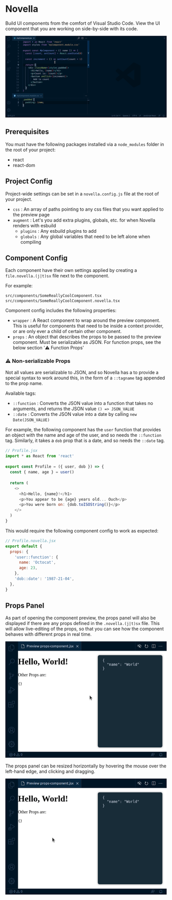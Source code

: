 # Novella

Build UI components from the comfort of Visual Studio Code. View the UI component that you are working on side-by-side with its code.

![Novella in action](docs/novella.gif)

## Prerequisites

You must have the following packages installed via a `node_modules` folder in the root of your project:

- react
- react-dom

## Project Config

Project-wide settings can be set in a `novella.config.js` file at the root of your project.

- `css` : An array of paths pointing to any css files that you want applied to the preview page
- `augment` : Let's you add extra plugins, globals, etc. for when Novella renders with esbuild
  - `plugins` : Any esbuild plugins to add
  - `globals` : Any global variables that need to be left alone when compiling

## Component Config

Each component have their own settings applied by creating a `file.novella.(j|t)sx` file next to the component.

For example:

```
src/components/SomeReallyCoolComponent.tsx
src/components/SomeReallyCoolComponent.novella.tsx
```

Component config includes the following properties:

- `wrapper` : A React component to wrap around the preview component. This is useful for components that need to be inside a context provider, or are only ever a child of certain other component.
- `props` : An object that describes the props to be passed to the preview component. Must be serializable as JSON. For function props, see the below section ':warning: Function Props'

### :warning: Non-serializable Props

Not all values are serializable to JSON, and so Novella has a to provide a special syntax to work around this, in the form of a `::tagname` tag appended to the prop name.

Available tags:

- `::function` : Converts the JSON value into a function that takes no arguments, and returns the JSON value `() => JSON_VALUE`
- `::date` : Converts the JSON value into a date by calling `new Date(JSON_VALUE)`

For example, the following component has the `user` function that provides an object with the name and age of the user, and so needs the `::function` tag. Similarly, it takes a `dob` prop that is a date, and so needs the `::date` tag.

```javascript
// Profile.jsx
import * as React from 'react'

export const Profile = ({ user, dob }) => {
  const { name, age } = user()

  return (
    <>
      <h1>Hello, {name}!</h1>
      <p>You appear to be {age} years old... Ouch</p>
      <p>You were born on: {dob.toISOString()}</p>
    </>
  )
}
```

This would require the following component config to work as expected:

```javascript
// Profile.novella.jsx
export default {
  props: {
    'user::function': {
      name: 'Octocat',
      age: 23,
    },
    'dob::date': '1987-21-04',
  },
}
```

## Props Panel

As part of opening the component preview, the props panel will also be displayed if there are any props defined in the `.novella.(j|t)sx` file. This will allow live-editing of the props, so that you can see how the component behaves with different props in real time.

![Changing props in the props panel updates the component](docs/edit-props.gif)

The props panel can be resized horizontally by hovering the mouse over the left-hand edge, and clicking and dragging.

![Resizing props panel](docs/resize-props-editor.gif)
